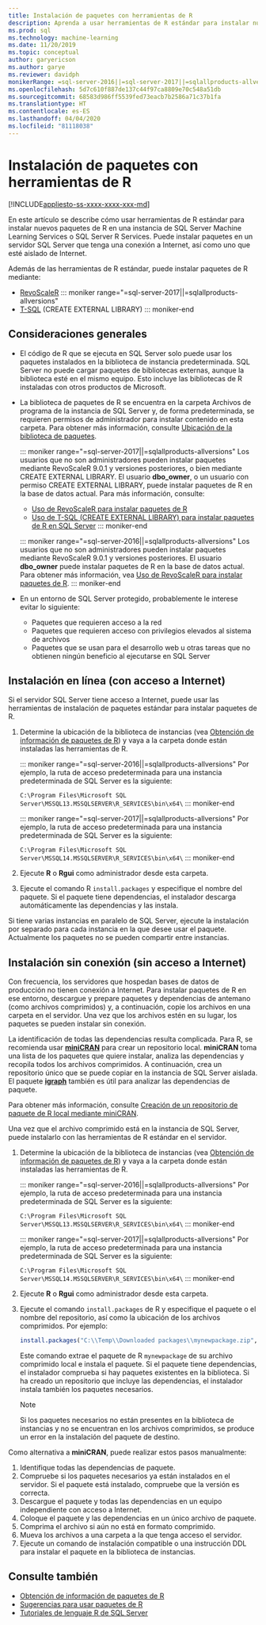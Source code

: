 ```yaml
---
title: Instalación de paquetes con herramientas de R
description: Aprenda a usar herramientas de R estándar para instalar nuevos paquetes de R en una instancia de SQL Server Machine Learning Services o SQL Server R Services.
ms.prod: sql
ms.technology: machine-learning
ms.date: 11/20/2019
ms.topic: conceptual
author: garyericson
ms.author: garye
ms.reviewer: davidph
monikerRange: =sql-server-2016||=sql-server-2017||=sqlallproducts-allversions
ms.openlocfilehash: 5d7c610f887de137c44f97ca8809e70c548a51db
ms.sourcegitcommit: 68583d986ff5539fed73eacb7b2586a71c37b1fa
ms.translationtype: HT
ms.contentlocale: es-ES
ms.lasthandoff: 04/04/2020
ms.locfileid: "81118038"
---
```

# <a name="install-packages-with-r-tools"></a>Instalación de paquetes con herramientas de R

[!INCLUDE[appliesto-ss-xxxx-xxxx-xxx-md](../../includes/appliesto-ss-xxxx-xxxx-xxx-md.md)]

En este artículo se describe cómo usar herramientas de R estándar para instalar nuevos paquetes de R en una instancia de SQL Server Machine Learning Services o SQL Server R Services. Puede instalar paquetes en un servidor SQL Server que tenga una conexión a Internet, así como uno que esté aislado de Internet.

Además de las herramientas de R estándar, puede instalar paquetes de R mediante:

+ [RevoScaleR](install-r-packages-with-revoscaler.md)
::: moniker range="=sql-server-2017||=sqlallproducts-allversions"
+ [T-SQL](install-r-packages-with-tsql.md) (CREATE EXTERNAL LIBRARY)
::: moniker-end

## <a name="general-considerations"></a>Consideraciones generales

+ El código de R que se ejecuta en SQL Server solo puede usar los paquetes instalados en la biblioteca de instancia predeterminada. SQL Server no puede cargar paquetes de bibliotecas externas, aunque la biblioteca esté en el mismo equipo.
Esto incluye las bibliotecas de R instaladas con otros productos de Microsoft.

+ La biblioteca de paquetes de R se encuentra en la carpeta Archivos de programa de la instancia de SQL Server y, de forma predeterminada, se requieren permisos de administrador para instalar contenido en esta carpeta. Para obtener más información, consulte [Ubicación de la biblioteca de paquetes](../package-management/r-package-information.md#default-r-library-location).

  ::: moniker range="=sql-server-2017||=sqlallproducts-allversions"
  Los usuarios que no son administradores pueden instalar paquetes mediante RevoScaleR 9.0.1 y versiones posteriores, o bien mediante CREATE EXTERNAL LIBRARY. El usuario **dbo_owner**, o un usuario con permiso CREATE EXTERNAL LIBRARY, puede instalar paquetes de R en la base de datos actual. Para más información, consulte:
  + [Uso de RevoScaleR para instalar paquetes de R](install-r-packages-with-revoscaler.md)
  + [Uso de T-SQL (CREATE EXTERNAL LIBRARY) para instalar paquetes de R en SQL Server](install-r-packages-with-tsql.md)
  ::: moniker-end

  ::: moniker range="=sql-server-2016||=sqlallproducts-allversions"
  Los usuarios que no son administradores pueden instalar paquetes mediante RevoScaleR 9.0.1 y versiones posteriores. El usuario **dbo_owner** puede instalar paquetes de R en la base de datos actual. Para obtener más información, vea [Uso de RevoScaleR para instalar paquetes de R](install-r-packages-with-revoscaler.md).
  ::: moniker-end

+ En un entorno de SQL Server protegido, probablemente le interese evitar lo siguiente:
  + Paquetes que requieren acceso a la red
  + Paquetes que requieren acceso con privilegios elevados al sistema de archivos
  + Paquetes que se usan para el desarrollo web u otras tareas que no obtienen ningún beneficio al ejecutarse en SQL Server

## <a name="online-installation-with-internet-access"></a>Instalación en línea (con acceso a Internet)

Si el servidor SQL Server tiene acceso a Internet, puede usar las herramientas de instalación de paquetes estándar para instalar paquetes de R.

1. Determine la ubicación de la biblioteca de instancias (vea [Obtención de información de paquetes de R](../package-management/r-package-information.md)) y vaya a la carpeta donde están instaladas las herramientas de R.

   ::: moniker range="=sql-server-2016||=sqlallproducts-allversions"
   Por ejemplo, la ruta de acceso predeterminada para una instancia predeterminada de SQL Server es la siguiente:

   `C:\Program Files\Microsoft SQL Server\MSSQL13.MSSQLSERVER\R_SERVICES\bin\x64\`
   ::: moniker-end

   ::: moniker range="=sql-server-2017||=sqlallproducts-allversions"
   Por ejemplo, la ruta de acceso predeterminada para una instancia predeterminada de SQL Server es la siguiente:

   `C:\Program Files\Microsoft SQL Server\MSSQL14.MSSQLSERVER\R_SERVICES\bin\x64\`
   ::: moniker-end

1. Ejecute **R** o **Rgui** como administrador desde esta carpeta.

1. Ejecute el comando R `install.packages` y especifique el nombre del paquete. Si el paquete tiene dependencias, el instalador descarga automáticamente las dependencias y las instala.

Si tiene varias instancias en paralelo de SQL Server, ejecute la instalación por separado para cada instancia en la que desee usar el paquete. Actualmente los paquetes no se pueden compartir entre instancias.

## <a name="offline-installation-no-internet-access"></a><a name = "bkmk_offlineInstall"></a> Instalación sin conexión (sin acceso a Internet)

Con frecuencia, los servidores que hospedan bases de datos de producción no tienen conexión a Internet. Para instalar paquetes de R en ese entorno, descargue y prepare paquetes y dependencias de antemano (como archivos comprimidos) y, a continuación, copie los archivos en una carpeta en el servidor. Una vez que los archivos estén en su lugar, los paquetes se pueden instalar sin conexión.

La identificación de todas las dependencias resulta complicada. Para R, se recomienda usar [**miniCRAN**](https://andrie.github.io/miniCRAN/) para crear un repositorio local.
**miniCRAN** toma una lista de los paquetes que quiere instalar, analiza las dependencias y recopila todos los archivos comprimidos. A continuación, crea un repositorio único que se puede copiar en la instancia de SQL Server aislada. El paquete [**igraph**](https://igraph.org/r/) también es útil para analizar las dependencias de paquete.

Para obtener más información, consulte [Creación de un repositorio de paquete de R local mediante miniCRAN](create-a-local-package-repository-using-minicran.md).

Una vez que el archivo comprimido está en la instancia de SQL Server, puede instalarlo con las herramientas de R estándar en el servidor.

1. Determine la ubicación de la biblioteca de instancias (vea [Obtención de información de paquetes de R](../package-management/r-package-information.md)) y vaya a la carpeta donde están instaladas las herramientas de R. 

   ::: moniker range="=sql-server-2016||=sqlallproducts-allversions"
   Por ejemplo, la ruta de acceso predeterminada para una instancia predeterminada de SQL Server es la siguiente:

   `C:\Program Files\Microsoft SQL Server\MSSQL13.MSSQLSERVER\R_SERVICES\bin\x64\`
   ::: moniker-end

   ::: moniker range="=sql-server-2017||=sqlallproducts-allversions"
   Por ejemplo, la ruta de acceso predeterminada para una instancia predeterminada de SQL Server es la siguiente:

   `C:\Program Files\Microsoft SQL Server\MSSQL14.MSSQLSERVER\R_SERVICES\bin\x64\`
   ::: moniker-end

1. Ejecute **R** o **Rgui** como administrador desde esta carpeta.

1. Ejecute el comando `install.packages` de R y especifique el paquete o el nombre del repositorio, así como la ubicación de los archivos comprimidos. Por ejemplo:

   ```R
   install.packages("C:\\Temp\\Downloaded packages\\mynewpackage.zip", repos=NULL)
   ```

   Este comando extrae el paquete de R `mynewpackage` de su archivo comprimido local e instala el paquete. Si el paquete tiene dependencias, el instalador comprueba si hay paquetes existentes en la biblioteca. Si ha creado un repositorio que incluye las dependencias, el instalador instala también los paquetes necesarios.

   > [!NOTE]
   > Si los paquetes necesarios no están presentes en la biblioteca de instancias y no se encuentran en los archivos comprimidos, se produce un error en la instalación del paquete de destino.

Como alternativa a **miniCRAN**, puede realizar estos pasos manualmente:

1. Identifique todas las dependencias de paquete.
1. Compruebe si los paquetes necesarios ya están instalados en el servidor. Si el paquete está instalado, compruebe que la versión es correcta.
1. Descargue el paquete y todas las dependencias en un equipo independiente con acceso a Internet.
1. Coloque el paquete y las dependencias en un único archivo de paquete.
1. Comprima el archivo si aún no está en formato comprimido.
1. Mueva los archivos a una carpeta a la que tenga acceso el servidor.
1. Ejecute un comando de instalación compatible o una instrucción DDL para instalar el paquete en la biblioteca de instancias.

## <a name="see-also"></a>Consulte también

+ [Obtención de información de paquetes de R](r-package-information.md)
+ [Sugerencias para usar paquetes de R](tips-for-using-r-packages.md)
+ [Tutoriales de lenguaje R de SQL Server](../tutorials/sql-server-r-tutorials.md)
